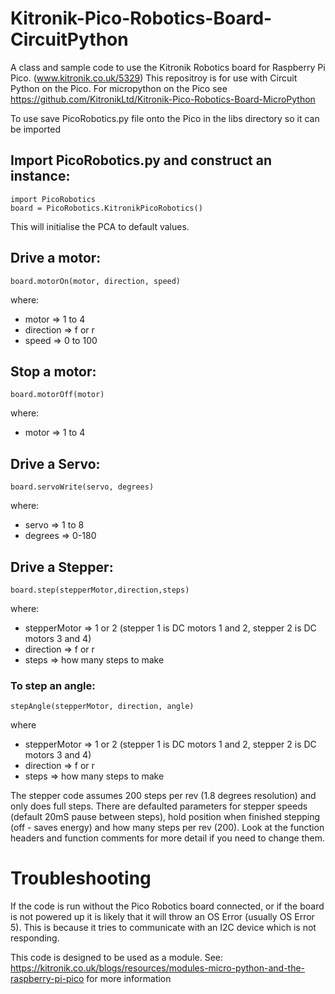 # Kitronik-Pico-Robotics-Board-CircuitPython
A class and sample code to use the Kitronik Robotics board for Raspberry Pi Pico. (www.kitronik.co.uk/5329)
This repositroy is for use with Circuit Python on the Pico. 
For micropython on the Pico see https://github.com/KitronikLtd/Kitronik-Pico-Robotics-Board-MicroPython 

To use save PicoRobotics.py file onto the Pico in the libs directory so it can be imported

## Import PicoRobotics.py and construct an instance:
    import PicoRobotics
    board = PicoRobotics.KitronikPicoRobotics()

This will initialise the PCA to default values.
## Drive a motor:
    board.motorOn(motor, direction, speed)
where:
* motor => 1 to 4
* direction => f or r
* speed => 0 to 100

## Stop a motor:
    board.motorOff(motor)
where:
* motor => 1 to 4

## Drive a Servo:
    board.servoWrite(servo, degrees)
where:
* servo => 1 to 8
* degrees => 0-180

## Drive a Stepper:
    board.step(stepperMotor,direction,steps)
where:
* stepperMotor => 1 or 2 (stepper 1 is DC motors 1 and 2, stepper 2 is DC motors 3 and 4)
* direction => f or r
* steps => how many steps to make

### To step an angle:
    stepAngle(stepperMotor, direction, angle)
where
* stepperMotor => 1 or 2 (stepper 1 is DC motors 1 and 2, stepper 2 is DC motors 3 and 4)
* direction => f or r
* steps => how many steps to make

The stepper code assumes 200 steps per rev (1.8 degrees resolution) and only does full steps. 
There are defaulted parameters for stepper speeds (default 20mS pause between steps), hold position when finished stepping (off - saves energy) and how many steps per rev (200). Look at the function headers and function comments for more detail if you need to change them.

# Troubleshooting

If the code is run without the Pico Robotics board connected, or  if the board is not powered up it is likely that it will throw an OS Error (usually OS Error 5). 
This is because it tries to communicate with an I2C device which is not responding.

This code is designed to be used as a module. See: https://kitronik.co.uk/blogs/resources/modules-micro-python-and-the-raspberry-pi-pico for more information

